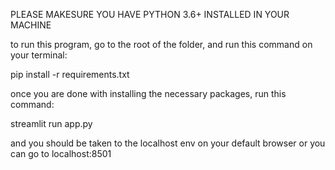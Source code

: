 PLEASE MAKESURE YOU HAVE PYTHON 3.6+ INSTALLED IN YOUR MACHINE

to run this program, go to the root of the folder, and run this command on your terminal:

pip install -r requirements.txt

once you are done with installing the necessary packages, run this command: 

streamlit run app.py

and you should be taken to the localhost env on your default browser or you can go to localhost:8501



